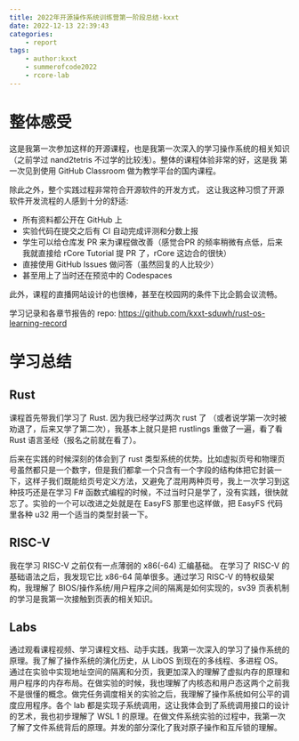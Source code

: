 ```yaml
---
title: 2022年开源操作系统训练营第一阶段总结-kxxt
date: 2022-12-13 22:39:43
categories: 
    - report
tags:
    - author:kxxt
    - summerofcode2022
    - rcore-lab
---
```


# 整体感受

这是我第一次参加这样的开源课程，也是我第一次深入的学习操作系统的相关知识
（之前学过 nand2tetris 不过学的比较浅）。整体的课程体验非常的好，这是我
第一次见到使用 GitHub Classroom 做为教学平台的国内课程。

除此之外，整个实践过程非常符合开源软件的开发方式，
这让我这种习惯了开源软件开发流程的人感到十分的舒适:

- 所有资料都公开在 GitHub 上
- 实验代码在提交之后有 CI 自动完成评测和分数上报
- 学生可以给仓库发 PR 来为课程做改善（感觉合PR 的频率稍微有点低，后来我就直接给 rCore Tutorial 提 PR 了，rCore 这边合的很快）
- 直接使用 GitHub Issues 做问答（虽然回复的人比较少）
- 甚至用上了当时还在预览中的 Codespaces

此外，课程的直播网站设计的也很棒，甚至在校园网的条件下比企鹅会议流畅。

学习记录和各章节报告的 repo: https://github.com/kxxt-sduwh/rust-os-learning-record

<!-- more -->

# 学习总结

## Rust

课程首先带我们学习了 Rust. 因为我已经学过两次 rust 了
（或者说学第一次时被劝退了，后来又学了第二次），我基本上就只是把 rustlings 重做了一遍，看了看 Rust 语言圣经（报名之前就在看了）。

后来在实践的时候深刻的体会到了 rust 类型系统的优势。比如虚拟页号和物理页号虽然都只是一个数字，但是我们都拿一个只含有一个字段的结构体把它封装一下，这样子我们既能给页号定义方法，又避免了混用两种页号，我上一次学习到这种技巧还是在学习 F# 函数式编程的时候，不过当时只是学了，没有实践，很快就忘了。实验的一个可以改进之处就是在 EasyFS 那里也这样做，把 EasyFS 代码里各种 u32 用一个适当的类型封装一下。

## RISC-V

我在学习 RISC-V 之前仅有一点薄弱的 x86(-64) 汇编基础。
在学习了 RISC-V 的基础语法之后，我发现它比 x86-64 简单很多。通过学习 RISC-V 的特权级架构，我理解了 BIOS/操作系统/用户程序之间的隔离是如何实现的，sv39 页表机制的学习是我第一次接触到页表的相关知识。

## Labs

通过观看课程视频、学习课程文档、动手实践，我第一次深入的学习了操作系统的原理。我了解了操作系统的演化历史，从 LibOS 到现在的多线程、多进程 OS。通过在实验中实现地址空间的隔离和分页，我更加深入的理解了虚拟内存的原理和用户程序的内存布局。在做实验的时候，我也理解了内核态和用户态这两个之前我不是很懂的概念。做完任务调度相关的实验之后，我理解了操作系统如何公平的调度应用程序。各个 lab 都是实现子系统调用，这让我体会到了系统调用接口的设计的艺术，我也初步理解了 WSL 1 的原理。在做文件系统实验的过程中，我第一次了解了文件系统背后的原理。并发的部分深化了我对原子操作和互斥锁的理解。

